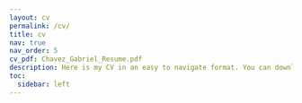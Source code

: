 ```yaml
---
layout: cv
permalink: /cv/
title: cv
nav: true
nav_order: 5
cv_pdf: Chavez_Gabriel_Resume.pdf
description: Here is my CV in an easy to navigate format. You can download a clean copy of it via the link to the right.
toc:
  sidebar: left
---
```

